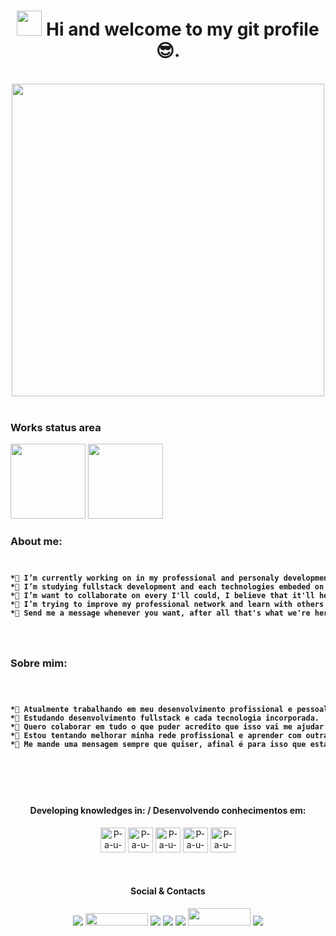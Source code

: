 
<h1 align="center"><img src="https://media.giphy.com/media/hvRJCLFzcasrR4ia7z/giphy.gif" width="40px"> Hi and welcome to my git profile 😎.</h1>
</br>

<div align="center">
<img src="https://cdn.dribbble.com/users/2131993/screenshots/4948736/thoughtworks-gif_dribbble.gif" border-radius="50px" widt="500px" height="500px">
</div>
</br>

### Works status area
<div>
<img height="120px" src="https://github-readme-stats.vercel.app/api?username=P-a-u-l-o&theme=chartreuse-dark&show_icons=true)">
<img height="120px" src="https://github-readme-stats.vercel.app/api/top-langs/?username=P-a-u-l-o&theme=chartreuse-dark&layout=compact">
  </div>

### About me:
<div>
  <code>
<pre>
<strong>*🔭 I’m currently working on in my professional and personaly development.</strong>
<strong>*🌱 I’m studying fullstack development and each technologies embeded on it.</strong>
<strong>*👯 I’m want to collaborate on every I'll could, I believe that it'll help me improve my skills in development carrer.</strong>
<strong>*🤔 I’m trying to improve my professional network and learn with others that had more experience than me.</strong>
<strong>*💬 Send me a message whenever you want, after all that's what we're here for, to exchange knowledge. </strong>
</pre>
  </code>
</div>
    
### Sobre mim:
   <div>
  <code>
    <pre>
<strong>*🔭 Atualmente trabalhando em meu desenvolvimento profissional e pessoal.</strong>
<strong>*🌱 Estudando desenvolvimento fullstack e cada tecnologia incorporada.</strong>
<strong>*👯 Quero colaborar em tudo o que puder acredito que isso vai me ajudar a melhorar minhas habilidades na carreira de dev.</strong>
<strong>*🤔 Estou tentando melhorar minha rede profissional e aprender com outras pessoas que têm mais experiência do que eu.</strong>
<strong>*💬 Me mande uma mensagem sempre que quiser, afinal é para isso que estamos aqui, para trocar conhecimentos.</strong>
    </pre>
  </code>
</div>
   </br>

<div align="center">
  
#### Developing knowledges in: / Desenvolvendo conhecimentos em:

  <a href="https://www.w3schools.com/tags/tag_doctype.asp"> <img width="40" src="https://cdn.jsdelivr.net/gh/devicons/devicon/icons/html5/html5-original.svg"  alt="P-a-u-l-o-html5"/></a>
  <a href="https://www.w3schools.com/css/default.asp"><img width="40" src="https://cdn.jsdelivr.net/gh/devicons/devicon/icons/css3/css3-original.svg" alt="P-a-u-l-o-css3" /></a>
 <a href="https://www.w3schools.com/js/default.asp"> <img width="40" src="https://cdn.jsdelivr.net/gh/devicons/devicon/icons/javascript/javascript-original.svg" alt="P-a-u-l-o-javaScript" /></a>
   <a href="https://getbootstrap.com/docs/5.0/getting-started/introduction/"><img width="40" src="https://cdn.jsdelivr.net/gh/devicons/devicon/icons/bootstrap/bootstrap-plain.svg" alt="P-a-u-l-o-bootstrap"/></a>
   <a href="https://pt-br.reactjs.org/docs/getting-started.html"><img width="40" src="https://cdn.jsdelivr.net/gh/devicons/devicon/icons/react/react-original.svg" alt="P-a-u-l-o-react"/></a>
 <!--<a href="https://www.typescriptlang.org/docs/"><img width="40" src="https://cdn.jsdelivr.net/gh/devicons/devicon/icons/typescript/typescript-original.svg" alt="K1ngstream-typescript"/></a>-->
<!-- <a href="https://redux.js.org/tutorials/essentials/part-1-overview-concepts"><img width="40" src="https://cdn.jsdelivr.net/gh/devicons/devicon/icons/redux/redux-original.svg" alt="P-a-u-l-o-redux"/></a>-->
<!-- <a href="https://dev.mysql.com/doc/"><img width="60" src="https://cdn.jsdelivr.net/gh/devicons/devicon/icons/mysql/mysql-original-wordmark.svg" alt="P-a-u-l-o-mysql"/><a/>-->
 <!--  <a href="https://tailwindcss.com/docs"><img width="60" src="https://tailwindcss.com/_next/static/media/tailwindcss-mark.cb8046c163f77190406dfbf4dec89848.svg" alt="P-a-u-l-o-tailwindcss"/></a>-->
</div>

</br>

<div align="center">
  
  #### Social & Contacts

  <a href="https://www.linkedin.com/in/paulo-silva-94901812b/" target="_blank"><img src="https://img.shields.io/badge/-LinkedIn-%230077B5?style=for-the-badge&logo=linkedin&logoColor=white" target="_blank"></a>
  <a href = "mailto:paulo.ads.silva@hotmail.com"><img src="https://iconape.com/wp-content/png_logo_vector/outlook-com-logo.png" width="100" height="20" target="_blank"></a>
   <a href = "mailto:paulinhosajsilva@gmail.com"><img src="https://img.shields.io/badge/-Gmail-%23333?style=for-the-badge&logo=gmail&logoColor=white" target="_blank"></a>
    <a href="https://www.twitch.tv/k1ngstream" target="_blank"><img src="https://img.shields.io/badge/Twitch-9146FF?style=for-the-badge&logo=twitch&logoColor=white" target="_blank"></a>
  <a href="https://discord.gg/cEzjjtfJZ2" target="_blank"><img src="https://img.shields.io/badge/Discord-7289DA?style=for-the-badge&logo=discord&logoColor=white" target="_blank"></a>
  <a href="https://twitter.com/K1ngStream" target="_blank"><img src="https://w7.pngwing.com/pngs/474/303/png-transparent-logo-twitter-social-networking-service-graphics-twitter-blue-text-logo.png" width="100" height="28" target="_blank"></a>
  <a href="https://www.instagram.com/__silvapaulo__/" target="_blank"><img src="https://img.shields.io/badge/-Instagram-%23E4405F?style=for-the-badge&logo=instagram&logoColor=white" target="_blank"></a>
 	</div>
  </br></br></br></br>

